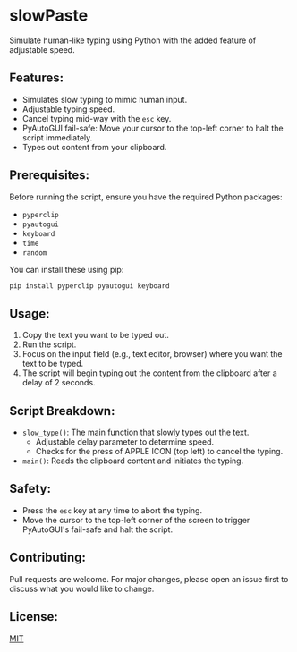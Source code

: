 # slowPaste

Simulate human-like typing using Python with the added feature of adjustable speed.

## Features:
- Simulates slow typing to mimic human input.
- Adjustable typing speed.
- Cancel typing mid-way with the `esc` key.
- PyAutoGUI fail-safe: Move your cursor to the top-left corner to halt the script immediately.
- Types out content from your clipboard.

## Prerequisites:

Before running the script, ensure you have the required Python packages:

- `pyperclip`
- `pyautogui`
- `keyboard`
- `time`
- `random`

You can install these using pip:

```bash
pip install pyperclip pyautogui keyboard
```

## Usage:

1. Copy the text you want to be typed out.
2. Run the script.
3. Focus on the input field (e.g., text editor, browser) where you want the text to be typed.
4. The script will begin typing out the content from the clipboard after a delay of 2 seconds.

## Script Breakdown:

- `slow_type()`: The main function that slowly types out the text.
  - Adjustable delay parameter to determine speed.
  - Checks for the press of APPLE ICON (top left) to cancel the typing.
- `main()`: Reads the clipboard content and initiates the typing.

## Safety:

- Press the `esc` key at any time to abort the typing.
- Move the cursor to the top-left corner of the screen to trigger PyAutoGUI's fail-safe and halt the script.

## Contributing:

Pull requests are welcome. For major changes, please open an issue first to discuss what you would like to change.

## License:

[MIT](https://choosealicense.com/licenses/mit/)
